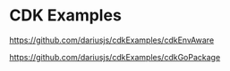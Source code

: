 # CDK Examples

https://github.com/dariusjs/cdkExamples/cdkEnvAware

https://github.com/dariusjs/cdkExamples/cdkGoPackage